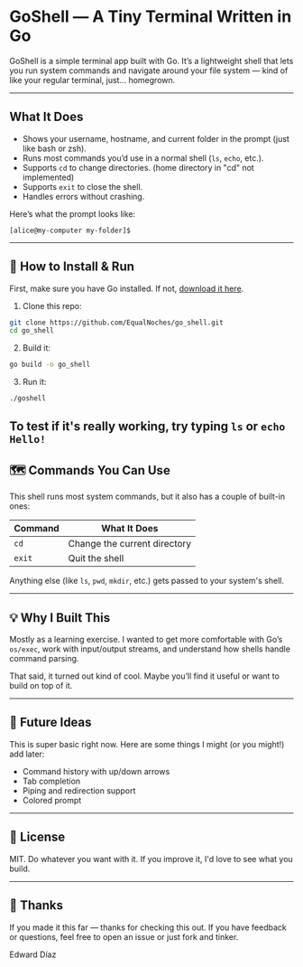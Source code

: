 # GoShell — A Tiny Terminal Written in Go

GoShell is a simple terminal app built with Go. It’s a lightweight shell that lets you run system commands and navigate around your file system — kind of like your regular terminal, just... homegrown.

---

## What It Does

- Shows your username, hostname, and current folder in the prompt (just like bash or zsh).
- Runs most commands you’d use in a normal shell (`ls`, `echo`, etc.).
- Supports `cd` to change directories. (home directory in "cd" not implemented)
- Supports `exit` to close the shell.
- Handles errors without crashing.

Here’s what the prompt looks like:

```
[alice@my-computer my-folder]$
```

---

## 🔧 How to Install & Run

First, make sure you have Go installed. If not, [download it here](https://golang.org/dl/).

1. Clone this repo:

```bash
git clone https://github.com/EqualNoches/go_shell.git
cd go_shell
```

2. Build it:

```bash
go build -o go_shell
```

3. Run it:

```bash
./goshell
```

To test if it's really working, try typing `ls` or `echo Hello!`
---

## 🗺️ Commands You Can Use

This shell runs most system commands, but it also has a couple of built-in ones:

| Command | What It Does                        |
|---------|-------------------------------------|
| `cd`    | Change the current directory        |
| `exit`  | Quit the shell                      |

Anything else (like `ls`, `pwd`, `mkdir`, etc.) gets passed to your system's shell.

---

## 💡 Why I Built This

Mostly as a learning exercise. I wanted to get more comfortable with Go’s `os/exec`, work with input/output streams, and understand how shells handle command parsing.

That said, it turned out kind of cool. Maybe you’ll find it useful or want to build on top of it.

---

## 📌 Future Ideas

This is super basic right now. Here are some things I might (or you might!) add later:

- Command history with up/down arrows
- Tab completion
- Piping and redirection support
- Colored prompt

---

## 📝 License

MIT. Do whatever you want with it. If you improve it, I'd love to see what you build.

---

## 🙌 Thanks

If you made it this far — thanks for checking this out. If you have feedback or questions, feel free to open an issue or just fork and tinker.

Edward Díaz
